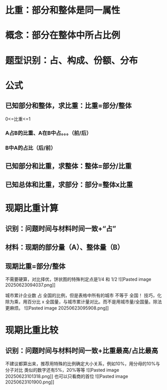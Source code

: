 # 比重：部分和整体是同一属性
# 概念：部分在整体中所占比例
# 题型识别：占、构成、份额、分布
# 公式
## 已知部分和整体，求比重：比重=部分/整体
0<=比重<=1
### A占B的比重、A在B中占。。。（前/后）
### B中A的占比（后/前）
## 已知部分和比重，求整体：整体=部分/比重
## 已知总体和比重，求部分：部分=整体x比重

# 现期比重计算
## 识别：问题时间与材料时间一致+“占”
## 材料：现期的部分量（A）、整体量（B）
## 现期比重=部分/整体

不需要硬算，对比择优，饼状图的特殊判定点是1/4 和 1/2
![[Pasted image 20250623094037.png]]

城市累计企业数 占 全国的比例，但是表格中所有的城市 不等于 全国！
技巧，化除为乘，用百分比 x 全国量，与城市累计量对比。而不是用城市量/全国量。除法更麻烦。
![[Pasted image 20250623095908.png]]

# 现期比重比较
## 识别：问题时间与材料时间一致+比重最高/占比最高
不建议都算出来，推荐用特殊的比例确定大小关系，例如10%，用分母的10%与分子对比
类似的数字还有5%，20%等等
![[Pasted image 20250623101318.png]]
也可以只看商的首位
![[Pasted image 20250623101900.png]]